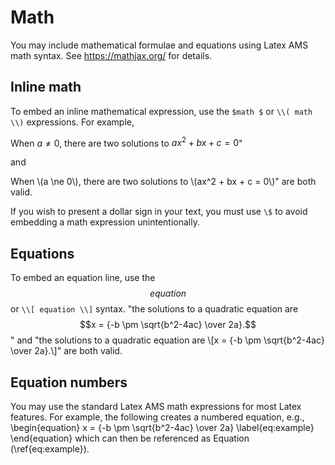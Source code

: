# Math

You may include mathematical formulae and equations using Latex AMS math syntax. See https://mathjax.org/ for details.

## Inline math

To embed an inline mathematical expression, use the `$math $` or `\\( math \\)` expressions.  For example, 

When $a \ne 0$, there are two solutions to $ax^2 + bx + c = 0$" 

and 

When \\(a \ne 0\\), there are two solutions to \\(ax^2 + bx + c = 0\\)" are both valid.

If you wish to present a dollar sign in your text, you must use `\$` to avoid embedding a math expression unintentionally.

## Equations

To embed an equation line, use the $$ equation $$ or `\\[ equation \\]` syntax.
"the solutions to a quadratic equation are $$x = {-b \pm \sqrt{b^2-4ac} \over 2a}.$$"
and
"the solutions to a quadratic equation are \\[x = {-b \pm \sqrt{b^2-4ac} \over 2a}.\\]"
are both valid.

## Equation numbers

You may use the standard Latex AMS math expressions for most Latex features. For example, the following creates a numbered equation, e.g.,
\\begin{equation}
    x = {-b \\pm \\sqrt{b^2-4ac} \\over 2a}
    \\label{eq:example}
\\end{equation}
which can then be referenced as Equation (\\ref{eq:example}).